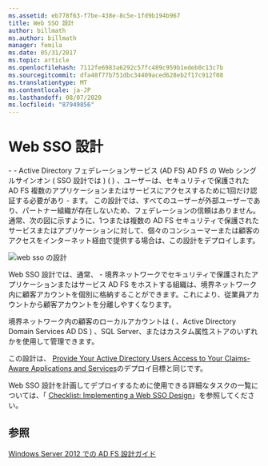 ```yaml
---
ms.assetid: eb778f63-f7be-438e-8c5e-1fd9b194b967
title: Web SSO 設計
author: billmath
ms.author: billmath
manager: femila
ms.date: 05/31/2017
ms.topic: article
ms.openlocfilehash: 7112fe6983a6292c57fc489c959b1edeb0c13c7b
ms.sourcegitcommit: dfa48f77b751dbc34409aced628eb2f17c912f08
ms.translationtype: MT
ms.contentlocale: ja-JP
ms.lasthandoff: 08/07/2020
ms.locfileid: "87949856"
---
```

# <a name="web-sso-design"></a>Web SSO 設計

\- \- Active Directory フェデレーションサービス (AD FS) AD FS の Web シングルサインオン \( SSO 設計では \) \( \) 、ユーザーは、セキュリティで保護された AD FS 複数のアプリケーションまたはサービスにアクセスするために1回だけ認証する必要があり \- ます。 この設計では、すべてのユーザーが外部ユーザーであり、パートナー組織が存在しないため、フェデレーションの信頼はありません。 通常、次の図に示すように、1つまたは複数の AD FS セキュリティで保護されたサービスまたはアプリケーションに対して、個々のコンシューマーまたは顧客のアクセスをインターネット経由で提供する場合は、この設計をデプロイします。

![web sso の設計](media/adfs2_WebSSODesign.gif)

Web SSO 設計では、通常、 \- 境界ネットワークでセキュリティで保護されたアプリケーションまたはサービス AD FS をホストする組織は、境界ネットワーク内に顧客アカウントを個別に格納することができます。これにより、従業員アカウントから顧客アカウントを分離しやすくなります。

境界ネットワーク内の顧客のローカルアカウントは \( 、Active Directory Domain Services AD DS \) 、SQL Server、またはカスタム属性ストアのいずれかを使用して管理できます。

この設計は、 [Provide Your Active Directory Users Access to Your Claims-Aware Applications and Services](Provide-Your-Active-Directory-Users-Access-to-Your-Claims-Aware-Applications-and-Services.md)のデプロイ目標と同じです。

Web SSO 設計を計画してデプロイするために使用できる詳細なタスクの一覧については、「 [Checklist: Implementing a Web SSO Design](../../ad-fs/deployment/Checklist--Implementing-a-Web-SSO-Design.md)」を参照してください。

## <a name="see-also"></a>参照
[Windows Server 2012 での AD FS 設計ガイド](AD-FS-Design-Guide-in-Windows-Server-2012.md)
